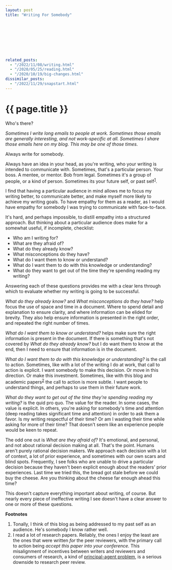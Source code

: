 ```yaml
---
layout: post
title: "Writing For Somebody"









related_posts:
  - "/2022/11/08/writing.html"
  - "/2020/05/25/reading.html"
  - "/2020/10/19/big-changes.html"
dissimilar_posts:
  - "/2022/11/29/snapstart.html"
---
```

{{ page.title }}
================

<p class="meta">Who's there?</p>

*Sometimes I write long emails to people at work. Sometimes those emails are generally interesting, and not work-specific at all. Sometimes I share those emails here on my blog. This may be one of those times.*

Always write for somebody.

Always have an idea in your head, as you're writing, who your writing is intended to communicate with. Sometimes, that's a particular person. Your boss. A mentee, or mentor. Bob from legal. Sometimes it's a group of people, or a kind of person. Sometimes its your future self, or past self<sup>[1](#foot1)</sup>.

I find that having a particular audience in mind allows me to focus my writing better, to communicate better, and make myself more likely to achieve my writing goals. To have empathy for them as a reader, as I would have empathy for somebody I was trying to communicate with face-to-face.

It's hard, and perhaps impossible, to distill empathy into a structured approach. But thinking about a particular audience does make for a somewhat useful, if incomplete, checklist:

* Who am I writing for?
* What are they afraid of?
* What do they already know?
* What misconceptions do they have?
* What do I want them to know or understand?
* What do I want them to do with this knowledge or understanding?
* What do they want to get out of the time they're spending reading my writing?

Answering each of these questions provides me with a clear lens through which to evaluate whether my writing is going to be successful.

*What do they already know?* and *What misconceptions do they have?* help focus the use of space and time in a document. Where to spend detail and explanation to ensure clarity, and where information can be elided for brevity. They also help ensure information is presented in the right order, and repeated the right number of times.

*What do I want them to know or understand?* helps make sure the right information is present in the document. If there is something that's not covered by *What do they already know?* but I do want them to know at the end, then I need to ensure that information is in the document.

*What do I want them to do with this knowledge or understanding?* is the call to action. Sometimes, like with a lot of the writing I do at work, that call to action is explicit. I want somebody to make this decision. Or move in this direction. Or make this investment. Sometimes, like with this blog and academic papers<sup>[2](#foot2)</sup> the call to action is more subtle. I want people to understand things, and perhaps to use them in their future work.

*What do they want to get out of the time they're spending reading my writing?* is the quid pro quo. The value for the reader. In some cases, the value is explicit. In others, you're asking for somebody's time and attention (deep reading takes significant time and attention) in order to ask them a favor. Is my writing respectful of their time? Or am I wasting their time while asking for more of their time? That doesn't seem like an experience people would be keen to repeat.

The odd one out is *What are they afraid of?* It's emotional, and personal, and not about rational decision making at all. That's the point. Humans aren't purely rational decision makers. We approach each decision with a lot of context, a lot of prior experience, and sometimes with our own scars and blind spots. Frequently, I see folks who are unable to drive a particular decision because they haven't been explicit enough about the readers' prior experiences. Last time we tried this, the bread got stale before we could buy the cheese. Are you thinking about the cheese far enough ahead this time?

This doesn't capture everything important about writing, of course. But nearly every piece of ineffective writing I see doesn't have a clear answer to one or more of these questions.

**Footnotes**

1. <a name="foot1"></a> Tonally, I think of this blog as being addressed to my past self as an audience. He's somebody I know rather well.
2. <a name="foot2"></a> I read a lot of research papers. Reliably, the ones I enjoy the least are the ones that were written *for* the peer reviewers, with the primary call to action being *accept this paper into your conference.* This misalignment of incentives between writers and reviewers and consumers of research, a kind of [principal-agent problem](https://en.wikipedia.org/wiki/Principal%E2%80%93agent_problem), is a serious downside to research peer review.